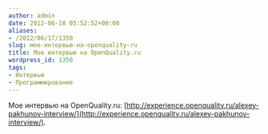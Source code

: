 ```yaml
---
author: admin
date: 2012-06-18 05:52:52+00:00
aliases:
- /2012/06/17/1350
slug: мое-интервью-на-openquality-ru
title: Мое интервью на OpenQuality.ru
wordpress_id: 1350
tags:
- Интервью
- Программирование
---
```


Мое интервью на OpenQuality.ru: [http://experience.openquality.ru/alexey-pakhunov-interview/](http://experience.openquality.ru/alexey-pakhunov-interview/).
